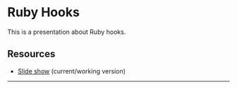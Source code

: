 Ruby Hooks
==========

This is a presentation about Ruby hooks.


Resources
---------

* [Slide show][current_slides] (current/working version)


---

[current_slides]: https://rawgit.com/booch/presentations/master/Ruby_Hooks/slides.html
